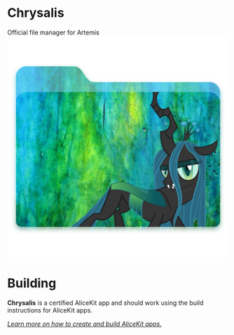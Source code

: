 # Chrysalis
Official file manager for Artemis
![CFM](Chrysalis%20File%20Manager.png)

# Building
**Chrysalis** is a certified AliceKit app and should work using the build instructions for AliceKit apps.

_[Learn more on how to create and build AliceKit apps.](BUILDAK.md)_
